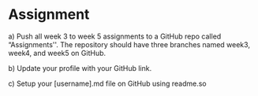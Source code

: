 # Assignment
a) Push all week 3 to week 5 assignments to a GitHub repo called “Assignments''. The repository should have three branches named week3, week4, and week5 on GitHub.

b)  Update your profile with your GitHub link.

c) Setup your [username].md file on GitHub using readme.so
